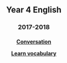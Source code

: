 <h2> 
<p align="center">
Year 4 English
</p>
</h2>

<h3> 
<p align="center">
2017-2018
</p>
</h3>

<h4>
<p align="center">
  <a href="https://tangerina-pt.github.io/English/Year4_conv">Conversation</a>
  <br>
</p>
<p align="center">
  <a href="https://tangerina-pt.github.io/English/Year4_vocab">Learn vocabulary</a>
  <br>
</p>
</h4>
